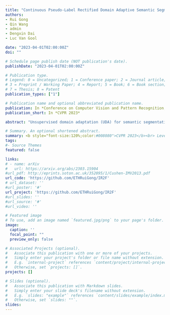 ```yaml
---
title: "Continuous Pseudo-Label Rectified Domain Adaptive Semantic Segmentation with Implicit Neural Representations"
authors:
- Rui Gong
- Qin Wang
- admin
- Dengxin Dai
- Luc Van Gool

date: "2023-04-01T02:00:00Z"
doi: ""

# Schedule page publish date (NOT publication's date).
publishDate: "2023-04-01T02:00:00Z"

# Publication type.
# Legend: 0 = Uncategorized; 1 = Conference paper; 2 = Journal article;
# 3 = Preprint / Working Paper; 4 = Report; 5 = Book; 6 = Book section;
# 7 = Thesis; 8 = Patent
publication_types: ["1"]

# Publication name and optional abbreviated publication name.
publication: In *Conference on Computer Vision and Pattern Recognition, CVPR 2023*
publication_short: In *CVPR 2023*

abstract: "Unsupervised domain adaptation (UDA) for semantic segmentation aims at improving the model performance on the unlabeled target domain by leveraging a labeled source domain. Existing approaches have achieved impressive progress by utilizing pseudo-labels on the unlabeled target-domain images. Yet the low-quality pseudo-labels, arising from the domain discrepancy, inevitably hinder the adaptation. This calls for effective and accurate approaches to estimating the reliability of the pseudo-labels, in order to rectify them. In this paper, we propose to estimate the rectification values of the predicted pseudo-labels with implicit neural representations. We view the rectification value as a signal defined over the continuous spatial domain. Taking an image coordinate and the nearby deep features as inputs, the rectification value at a given coordinate is predicted as an output. This allows us to achieve high-resolution and detailed rectification values estimation, important for accurate pseudo-label generation at mask boundaries in particular. The rectified pseudo-labels are then leveraged in our rectification-aware mixture model (RMM) to be learned end-to-end and help the adaptation. We demonstrate the effectiveness of our approach on different UDA benchmarks, including synthetic-to-real and day-to-night. Our approach achieves superior results compared to state-of-the-art."

# Summary. An optional shortened abstract.
summary: <b style="font-size:120%;color:#008080">CVPR 2023</b><br> Leveraging implicit models to estimate the output confidence for unsupervised domain adaptation.
tags:
#- Source Themes
featured: false

links:
# - name: arXiv
#   url: https://arxiv.org/abs/2303.15904
#url_pdf: http://eprints.soton.ac.uk/352095/1/Cushen-IMV2013.pdf
url_code: 'https://github.com/ETHRuiGong/IR2F'
# url_dataset: ''
#url_poster: '#'
url_project: 'https://github.com/ETHRuiGong/IR2F'
#url_slides: ''
#url_source: '#'
#url_video: ''

# Featured image
# To use, add an image named `featured.jpg/png` to your page's folder. 
image:
  caption: ''
  focal_point: ""
  preview_only: false

# Associated Projects (optional).
#   Associate this publication with one or more of your projects.
#   Simply enter your project's folder or file name without extension.
#   E.g. `internal-project` references `content/project/internal-project/index.md`.
#   Otherwise, set `projects: []`.
projects: []

# Slides (optional).
#   Associate this publication with Markdown slides.
#   Simply enter your slide deck's filename without extension.
#   E.g. `slides: "example"` references `content/slides/example/index.md`.
#   Otherwise, set `slides: ""`.
slides:
---
```



